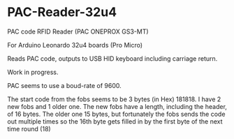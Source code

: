 # PAC-Reader-32u4

PAC code RFID Reader (PAC ONEPROX GS3-MT)

For Arduino Leonardo 32u4 boards (Pro Micro)

Reads PAC code, outputs to USB HID keyboard including carriage return.

Work in progress.

PAC seems to use a boud-rate of 9600.

The start code from the fobs seems to be 3 bytes (in Hex) 181818.
I have 2 new fobs and 1 older one. The new fobs have a length, including the header, of 16 bytes. The older one 15 bytes, but fortunately the fobs sends the code out multiple times so the 16th byte gets filled in by the first byte of the next time round (18)

